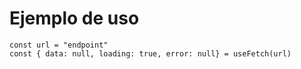 # Ejemplo de uso

```
const url = "endpoint"
const { data: null, loading: true, error: null} = useFetch(url)

```